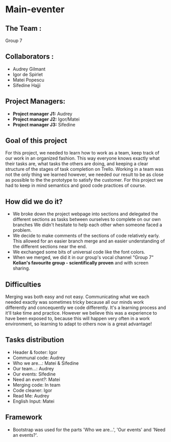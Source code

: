 # **Main-eventer**

## The Team : 

Group 7 

## Collaborators : 

* Audrey Gilmant
* Igor de Spirlet
* Matei Popescu
* Sifedine Hajji

## Project Managers:
* **Project manager J1:** Audrey
* **Project manager J2:** Igor/Matei
* **Project manager J3:** Sifedine

## Goal of this project
For this project, we needed to learn how to work as a team, keep track of our work in an organized fashion. This way everyone knows exactly what their tasks are,  what tasks the others are doing, and keeping a clear structure of the stages of task completion on Trello. Working in a team was not the only thing we learned however, we needed our result to be as close as possible to the the prototype to satisfy the customer. For this project we had to keep in mind semantics and good code practices of course.

## How did we do it?
* We broke down the project webpage into sections and delegated the different sections as tasks between ourselves to complete on our own branches We didn't hesitate to help each other when someone faced a problem.
* We decide to make comments of the sections of code relatively early. This allowed for an easier branch merge and an easier understanding of the different sections near the end.
* We exchanged some bits of universal code like the font colors.
* When we merged, we did it in our group's vocal channel "Group 7" **Kelian's favourite group - scientifically proven** and with screen sharing.

## Difficulties

Merging was both easy and not easy. Communicating what we each needed exactly was sometimes tricky because all our minds work differently and concequently we code differently. It's a learning process and it'll take time and practice. However we believe this was a experience to have been exposed to, because this will happen very often in a work environment, so learning to adapt to others now is a great advantage!

## Tasks distribution
* Header & footer: Igor
* Communal code: Audrey
* Who we are...: Matei & Sifedine
* Our team...: Audrey
* Our events: Sifedine
* Need an event?: Matei
* Merging code: In team
* Code cleaner: Igor
* Read Me: Audrey
* English Input: Matei

## Framework
* Bootstrap was used for the parts 'Who we are...', 'Our events' and 'Need an events?'.

